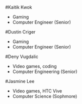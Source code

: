 #Kaitik Kwok

* Gaming
* Computer Engineer (Senior)

#Dustin Criger

* Gaming
* Computer Engineer (Senior)

#Deny Vugdalic

* Video games, coding
* Computer Engineering (Senior)

#Jasmine Lee

* Video games, HTC Vive
* Computer Science (Sophmore)

